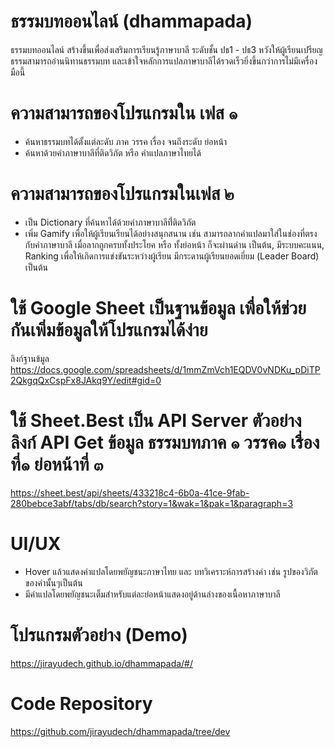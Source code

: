 # ธรรมบทออนไลน์ (dhammapada)
ธรรมบทออนไลน์ สร้างขึ้นเพื่อส่งเสริมการเรียนรู้ภาษาบาลี ระดับชั้น ปธ1 - ปธ3 หวังให้ผู้เรียนเปรียญธรรมสามารถอ่านนิทานธรรมบท และเข้าใจหลักการแปลภาษาบาลีได้รวดเร็วยิ่งขึ้นกว่าการไม่มีเครื่องมือนี้

# ความสามารถของโปรแกรมใน เฟส ๑
- ค้นหาธรรมบทได้ตั้งแต่ละดับ ภาค วรรค เรื่อง จนถึงระดับ ย่อหน้า
- ค้นหาด้วยคำภาษาบาลีที่ติดวิภัต หรือ คำแปลภาษาไทยได้ 

# ความสามารถของโปรแกรมในเฟส ๒
- เป็น Dictionary ที่ค้นหาได้ด้วยคำภาษาบาลีที่่ติดวิภัต
- เพิ่ม Gamify เพื่อให้ผู้เรียนเรียนได้อย่างสนุกสนาน เช่น สามารถลากคำแปลมาใส่ในช่องที่ตรงกับคำภาษาบาลี เมื่อลากถูกครบทั้งประโยค หรือ ทั้งย่อหน้า ก็จะผ่านด่าน เป็นต้น, มีระบบคะแนน, Ranking เพื่อให้เกิดการแข่งขันระหว่างผู้เรียน มีกระดานผู้เรียนยอดเยี่ยม (Leader Board)  เป็นต้น 

# ใช้ Google Sheet เป็นฐานข้อมูล เพื่อให้ช่วยกันเพิ่มข้อมูลให้โปรแกรมได้ง่าย
ลิงก์ฐานข้มูล
https://docs.google.com/spreadsheets/d/1mmZmVch1EQDV0vNDKu_pDiTP2QkgqQxCspFx8JAkq9Y/edit#gid=0

# ใช้ Sheet.Best เป็น API Server ตัวอย่างลิงก์ API Get ข้อมูล ธรรมบทภาค ๑ วรรค๑ เรื่องที่๑ ย่อหน้าที่ ๓ 
https://sheet.best/api/sheets/433218c4-6b0a-41ce-9fab-280bebce3abf/tabs/db/search?story=1&wak=1&pak=1&paragraph=3 

# UI/UX 
- Hover แล้วแสดงคำแปลโดยพยัญชนะภาษาไทย และ บทวิเคราะห์การสร้างคำ เช่น รูปของวิภัตของคำนั้นๆเป็นต้น
- มีคำแปลโดยพยัญชนะเต็มสำหรับแต่ละย่อหน้าแสดงอยู่ด้านล่างของเนื้อหาภาษาบาลี 

# โปรแกรมตัวอย่าง (Demo)
https://jirayudech.github.io/dhammapada/#/

# Code Repository
https://github.com/jirayudech/dhammapada/tree/dev
